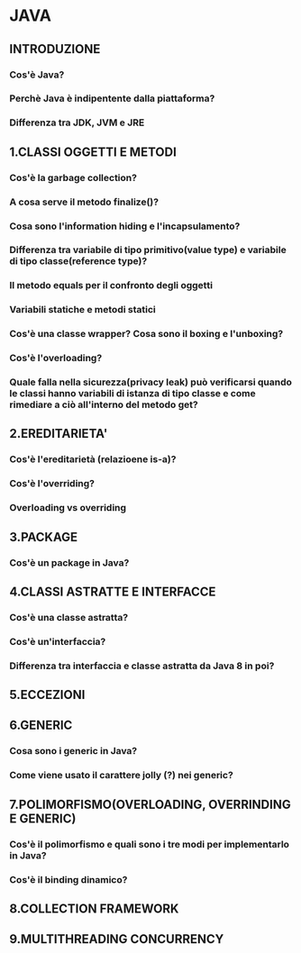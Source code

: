 # JAVA
## INTRODUZIONE
### Cos'è Java?
### Perchè Java è indipentente dalla piattaforma?
### Differenza tra JDK, JVM e JRE
## 1.CLASSI OGGETTI E METODI
### Cos'è la garbage collection?
### A cosa serve il metodo finalize()?
### Cosa sono l'information hiding e l'incapsulamento?
### Differenza tra variabile di tipo primitivo(value type) e variabile di tipo classe(reference type)?
### Il metodo equals per il confronto degli oggetti
### Variabili statiche e metodi statici
### Cos'è una classe wrapper? Cosa sono il boxing e l'unboxing?
### Cos'è l'overloading?
### Quale falla nella sicurezza(privacy leak) può verificarsi quando le classi hanno variabili di istanza di tipo classe e come rimediare a ciò all'interno del metodo get? 
## 2.EREDITARIETA'
### Cos'è l'ereditarietà (relazioene is-a)?
### Cos'è l'overriding?
### Overloading vs overriding
## 3.PACKAGE
### Cos'è un package in Java?
## 4.CLASSI ASTRATTE E INTERFACCE
### Cos'è una classe astratta?
### Cos'è un'interfaccia?
### Differenza tra interfaccia e classe astratta da Java 8 in poi?
## 5.ECCEZIONI
## 6.GENERIC
### Cosa sono i generic in Java?
### Come viene usato il carattere jolly (?) nei generic?
## 7.POLIMORFISMO(OVERLOADING, OVERRINDING E GENERIC)
### Cos'è il polimorfismo e quali sono i tre modi per implementarlo in Java?
### Cos'è il binding dinamico?
## 8.COLLECTION FRAMEWORK
## 9.MULTITHREADING CONCURRENCY

